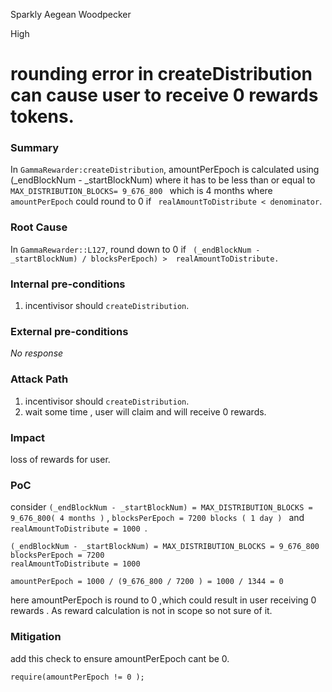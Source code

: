 Sparkly Aegean Woodpecker

High

# rounding error in createDistribution can cause user to receive 0 rewards tokens.

### Summary

In  `GammaRewarder:createDistribution`, amountPerEpoch is calculated using (_endBlockNum - _startBlockNum) where it has to be less than  or equal to ``MAX_DISTRIBUTION_BLOCKS= 9_676_800 `` which is 4 months where`` amountPerEpoch`` could round to 0 if ``  realAmountToDistribute < denominator ``. 


### Root Cause


In ``GammaRewarder::L127``, round down to 0 if  `` (_endBlockNum - _startBlockNum) / blocksPerEpoch) >  realAmountToDistribute.``

### Internal pre-conditions

1. incentivisor should ``createDistribution``.

### External pre-conditions

_No response_

### Attack Path

1. incentivisor should ``createDistribution``.
2. wait some time , user will claim and will receive 0 rewards.

### Impact

loss of rewards for user.

### PoC


consider `` (_endBlockNum - _startBlockNum) = MAX_DISTRIBUTION_BLOCKS = 9_676_800( 4 months ) `` , ``blocksPerEpoch = 7200 blocks ( 1 day ) `` and ``realAmountToDistribute = 1000 ``.

```solidity 
(_endBlockNum - _startBlockNum) = MAX_DISTRIBUTION_BLOCKS = 9_676_800
blocksPerEpoch = 7200 
realAmountToDistribute = 1000 

amountPerEpoch = 1000 / (9_676_800 / 7200 ) = 1000 / 1344 = 0

```
here amountPerEpoch is round to 0 ,which could result in user receiving 0 rewards . As reward calculation is not in scope so not sure of it.


### Mitigation


add this  check to ensure  amountPerEpoch cant be  0.
```solidity 
require(amountPerEpoch != 0 );
```

